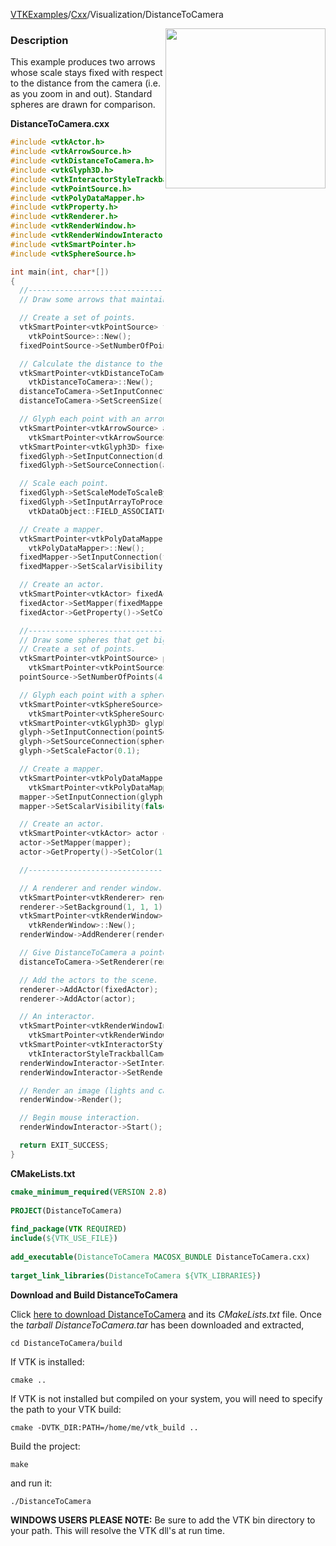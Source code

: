 [VTKExamples](/index/)/[Cxx](/Cxx)/Visualization/DistanceToCamera

<img align="right" src="https://github.com/lorensen/VTKExamples/blob/gh-pages/Testing/Baseline/Visualization/TestDistanceToCamera.png?raw=true" width="256" />

### Description
This example produces two arrows whose scale stays fixed with respect to the distance from the camera (i.e. as you zoom in and out). Standard spheres are drawn for comparison.

**DistanceToCamera.cxx**
```c++
#include <vtkActor.h>
#include <vtkArrowSource.h>
#include <vtkDistanceToCamera.h>
#include <vtkGlyph3D.h>
#include <vtkInteractorStyleTrackballCamera.h>
#include <vtkPointSource.h>
#include <vtkPolyDataMapper.h>
#include <vtkProperty.h>
#include <vtkRenderer.h>
#include <vtkRenderWindow.h>
#include <vtkRenderWindowInteractor.h>
#include <vtkSmartPointer.h>
#include <vtkSphereSource.h>

int main(int, char*[])
{
  //---------------------------------------------------------------------------
  // Draw some arrows that maintain a fixed size during zooming.

  // Create a set of points.
  vtkSmartPointer<vtkPointSource> fixedPointSource = vtkSmartPointer<
    vtkPointSource>::New();
  fixedPointSource->SetNumberOfPoints(2);

  // Calculate the distance to the camera of each point.
  vtkSmartPointer<vtkDistanceToCamera> distanceToCamera = vtkSmartPointer<
    vtkDistanceToCamera>::New();
  distanceToCamera->SetInputConnection(fixedPointSource->GetOutputPort());
  distanceToCamera->SetScreenSize(100.0);

  // Glyph each point with an arrow.
  vtkSmartPointer<vtkArrowSource> arrow =
    vtkSmartPointer<vtkArrowSource>::New();
  vtkSmartPointer<vtkGlyph3D> fixedGlyph = vtkSmartPointer<vtkGlyph3D>::New();
  fixedGlyph->SetInputConnection(distanceToCamera->GetOutputPort());
  fixedGlyph->SetSourceConnection(arrow->GetOutputPort());

  // Scale each point.
  fixedGlyph->SetScaleModeToScaleByScalar();
  fixedGlyph->SetInputArrayToProcess(0, 0, 0,
    vtkDataObject::FIELD_ASSOCIATION_POINTS, "DistanceToCamera");

  // Create a mapper.
  vtkSmartPointer<vtkPolyDataMapper> fixedMapper = vtkSmartPointer<
    vtkPolyDataMapper>::New();
  fixedMapper->SetInputConnection(fixedGlyph->GetOutputPort());
  fixedMapper->SetScalarVisibility(false);

  // Create an actor.
  vtkSmartPointer<vtkActor> fixedActor = vtkSmartPointer<vtkActor>::New();
  fixedActor->SetMapper(fixedMapper);
  fixedActor->GetProperty()->SetColor(0, 1, 1);

  //---------------------------------------------------------------------------
  // Draw some spheres that get bigger when zooming in.
  // Create a set of points.
  vtkSmartPointer<vtkPointSource> pointSource =
    vtkSmartPointer<vtkPointSource>::New();
  pointSource->SetNumberOfPoints(4);

  // Glyph each point with a sphere.
  vtkSmartPointer<vtkSphereSource> sphere =
    vtkSmartPointer<vtkSphereSource>::New();
  vtkSmartPointer<vtkGlyph3D> glyph = vtkSmartPointer<vtkGlyph3D>::New();
  glyph->SetInputConnection(pointSource->GetOutputPort());
  glyph->SetSourceConnection(sphere->GetOutputPort());
  glyph->SetScaleFactor(0.1);

  // Create a mapper.
  vtkSmartPointer<vtkPolyDataMapper> mapper =
    vtkSmartPointer<vtkPolyDataMapper>::New();
  mapper->SetInputConnection(glyph->GetOutputPort());
  mapper->SetScalarVisibility(false);

  // Create an actor.
  vtkSmartPointer<vtkActor> actor = vtkSmartPointer<vtkActor>::New();
  actor->SetMapper(mapper);
  actor->GetProperty()->SetColor(1, 1, 0);

  //---------------------------------------------------------------------------

  // A renderer and render window.
  vtkSmartPointer<vtkRenderer> renderer = vtkSmartPointer<vtkRenderer>::New();
  renderer->SetBackground(1, 1, 1); // Background color white
  vtkSmartPointer<vtkRenderWindow> renderWindow = vtkSmartPointer<
    vtkRenderWindow>::New();
  renderWindow->AddRenderer(renderer);

  // Give DistanceToCamera a pointer to the renderer.
  distanceToCamera->SetRenderer(renderer);

  // Add the actors to the scene.
  renderer->AddActor(fixedActor);
  renderer->AddActor(actor);

  // An interactor.
  vtkSmartPointer<vtkRenderWindowInteractor> renderWindowInteractor =
    vtkSmartPointer<vtkRenderWindowInteractor>::New();
  vtkSmartPointer<vtkInteractorStyleTrackballCamera> style = vtkSmartPointer<
    vtkInteractorStyleTrackballCamera>::New();
  renderWindowInteractor->SetInteractorStyle(style);
  renderWindowInteractor->SetRenderWindow(renderWindow);

  // Render an image (lights and cameras are created automatically).
  renderWindow->Render();

  // Begin mouse interaction.
  renderWindowInteractor->Start();

  return EXIT_SUCCESS;
}
```
**CMakeLists.txt**
```cmake
cmake_minimum_required(VERSION 2.8)
 
PROJECT(DistanceToCamera)
 
find_package(VTK REQUIRED)
include(${VTK_USE_FILE})
 
add_executable(DistanceToCamera MACOSX_BUNDLE DistanceToCamera.cxx)
 
target_link_libraries(DistanceToCamera ${VTK_LIBRARIES})
```

**Download and Build DistanceToCamera**

Click [here to download DistanceToCamera](https://github.com/lorensen/VTKWikiExamplesTarballs/raw/master/DistanceToCamera.tar) and its *CMakeLists.txt* file.
Once the *tarball DistanceToCamera.tar* has been downloaded and extracted,
```
cd DistanceToCamera/build 
```
If VTK is installed:
```
cmake ..
```
If VTK is not installed but compiled on your system, you will need to specify the path to your VTK build:
```
cmake -DVTK_DIR:PATH=/home/me/vtk_build ..
```
Build the project:
```
make
```
and run it:
```
./DistanceToCamera
```
**WINDOWS USERS PLEASE NOTE:** Be sure to add the VTK bin directory to your path. This will resolve the VTK dll's at run time.

